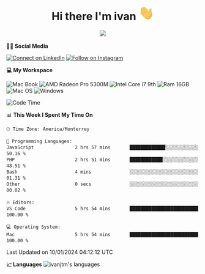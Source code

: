 <h1 align="center">Hi there I'm ivan <img src="https://raw.githubusercontent.com/ABSphreak/ABSphreak/master/gifs/Hi.gif" width="40px" /></h1>
<div align="center">
<img src="http://github-readme-streak-stats.herokuapp.com?user=ivanjtm&hide_border=true&background=00000000&border=FFFFFF00&sideNums=A8A8A8&sideLabels=A8A8A8&currStreakNum=FFC93C&dates=A8A8A8)](https://git.io/streak-stats"/>
</div>

**👦🏻 Social Media**

[![Connect on LinkedIn](https://img.shields.io/badge/LinkedIn-%230077B5.svg?&style=flat-square&logo=linkedin&logoColor=white)](https://www.linkedin.com/in/ivanjtm)
[![Follow on Instagram](https://img.shields.io/badge/Instagram-E4405F?style=flat-square&logo=instagram&logoColor=white)](https://www.instagram.com/ivanjtm)

**💻 My Workspace**

![Mac Book](https://img.shields.io/badge/Apple-MacBook_Pro_2019-999999?style=flat-square&logo=apple&logoColor=white)
![AMD Radeon Pro 5300M](https://img.shields.io/badge/AMD-Radeon_Pro_5300M-ED1C24?style=flat-square&logo=amd&logoColor=white)
![Intel Core i7 9th](https://img.shields.io/badge/Intel-Core_i7_9th-0071C5?style=flat-square&logo=intel&logoColor=white)
![Ram 16GB](https://img.shields.io/badge/RAM-16GB-230071C5?style=flat-square&logoColor=white)
![Mac OS](https://img.shields.io/badge/Mac%20OS-000000?style=flat-square&logo=apple&logoColor=white)
![Windows](https://img.shields.io/badge/Windows-0078D6?style=flat-square&logo=windows&logoColor=white)


<!--START_SECTION:waka-->
![Code Time](http://img.shields.io/badge/Code%20Time-884%20hrs%2014%20mins-blue)

📊 **This Week I Spent My Time On** 

```text
🕑︎ Time Zone: America/Monterrey

💬 Programming Languages: 
JavaScript               2 hrs 57 mins       █████████████░░░░░░░░░░░░   50.16 % 
PHP                      2 hrs 51 mins       ████████████░░░░░░░░░░░░░   48.51 % 
Bash                     4 mins              ░░░░░░░░░░░░░░░░░░░░░░░░░   01.31 % 
Other                    0 secs              ░░░░░░░░░░░░░░░░░░░░░░░░░   00.02 % 

🔥 Editors: 
VS Code                  5 hrs 54 mins       █████████████████████████   100.00 % 

💻 Operating System: 
Mac                      5 hrs 54 mins       █████████████████████████   100.00 % 
```


 Last Updated on 10/01/2024 04:12:12 UTC
<!--END_SECTION:waka-->
**📈 Languages**
 ![ivanjtm's languages](https://wakatime.com/share/@ivanjtm/a32f83c6-d0c9-49a4-a5ae-d0440b950377.svg)
